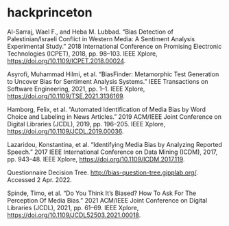 # hackprinceton

Al-Sarraj, Wael F., and Heba M. Lubbad. “Bias Detection of Palestinian/Israeli Conflict in Western Media: A Sentiment Analysis Experimental Study.” 2018 International Conference on Promising Electronic Technologies (ICPET), 2018, pp. 98–103. IEEE Xplore, https://doi.org/10.1109/ICPET.2018.00024.

Asyrofi, Muhammad Hilmi, et al. “BiasFinder: Metamorphic Test Generation to Uncover Bias for Sentiment Analysis Systems.” IEEE Transactions on Software Engineering, 2021, pp. 1–1. IEEE Xplore, https://doi.org/10.1109/TSE.2021.3136169.

Hamborg, Felix, et al. “Automated Identification of Media Bias by Word Choice and Labeling in News Articles.” 2019 ACM/IEEE Joint Conference on Digital Libraries (JCDL), 2019, pp. 196–205. IEEE Xplore, https://doi.org/10.1109/JCDL.2019.00036.

Lazaridou, Konstantina, et al. “Identifying Media Bias by Analyzing Reported Speech.” 2017 IEEE International Conference on Data Mining (ICDM), 2017, pp. 943–48. IEEE Xplore, https://doi.org/10.1109/ICDM.2017.119.

Questionnaire Decision Tree. http://bias-question-tree.gipplab.org/. Accessed 2 Apr. 2022.

Spinde, Timo, et al. “Do You Think It’s Biased? How To Ask For The Perception Of Media Bias.” 2021 ACM/IEEE Joint Conference on Digital Libraries (JCDL), 2021, pp. 61–69. IEEE Xplore, https://doi.org/10.1109/JCDL52503.2021.00018.
